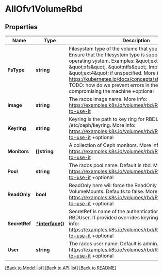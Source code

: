 # AllOfv1VolumeRbd

## Properties
Name | Type | Description | Notes
------------ | ------------- | ------------- | -------------
**FsType** | **string** | Filesystem type of the volume that you want to mount. Tip: Ensure that the filesystem type is supported by the host operating system. Examples: \&quot;ext4\&quot;, \&quot;xfs\&quot;, \&quot;ntfs\&quot;. Implicitly inferred to be \&quot;ext4\&quot; if unspecified. More info: https://kubernetes.io/docs/concepts/storage/volumes#rbd TODO: how do we prevent errors in the filesystem from compromising the machine +optional | [optional] [default to null]
**Image** | **string** | The rados image name. More info: https://examples.k8s.io/volumes/rbd/README.md#how-to-use-it | [optional] [default to null]
**Keyring** | **string** | Keyring is the path to key ring for RBDUser. Default is /etc/ceph/keyring. More info: https://examples.k8s.io/volumes/rbd/README.md#how-to-use-it +optional | [optional] [default to null]
**Monitors** | **[]string** | A collection of Ceph monitors. More info: https://examples.k8s.io/volumes/rbd/README.md#how-to-use-it | [optional] [default to null]
**Pool** | **string** | The rados pool name. Default is rbd. More info: https://examples.k8s.io/volumes/rbd/README.md#how-to-use-it +optional | [optional] [default to null]
**ReadOnly** | **bool** | ReadOnly here will force the ReadOnly setting in VolumeMounts. Defaults to false. More info: https://examples.k8s.io/volumes/rbd/README.md#how-to-use-it +optional | [optional] [default to null]
**SecretRef** | [***interface{}**](interface{}.md) | SecretRef is name of the authentication secret for RBDUser. If provided overrides keyring. Default is nil. More info: https://examples.k8s.io/volumes/rbd/README.md#how-to-use-it +optional | [optional] [default to null]
**User** | **string** | The rados user name. Default is admin. More info: https://examples.k8s.io/volumes/rbd/README.md#how-to-use-it +optional | [optional] [default to null]

[[Back to Model list]](../README.md#documentation-for-models) [[Back to API list]](../README.md#documentation-for-api-endpoints) [[Back to README]](../README.md)

